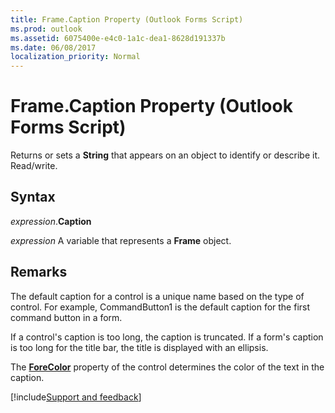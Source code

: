 ```yaml
---
title: Frame.Caption Property (Outlook Forms Script)
ms.prod: outlook
ms.assetid: 6075400e-e4c0-1a1c-dea1-8628d191337b
ms.date: 06/08/2017
localization_priority: Normal
---
```



# Frame.Caption Property (Outlook Forms Script)

Returns or sets a **String** that appears on an object to identify or describe it. Read/write.


## Syntax

_expression_.**Caption**

_expression_ A variable that represents a **Frame** object.


## Remarks

The default caption for a control is a unique name based on the type of control. For example, CommandButton1 is the default caption for the first command button in a form.

If a control's caption is too long, the caption is truncated. If a form's caption is too long for the title bar, the title is displayed with an ellipsis.

The **[ForeColor](Outlook.frame.forecolor.md)** property of the control determines the color of the text in the caption.

[!include[Support and feedback](~/includes/feedback-boilerplate.md)]